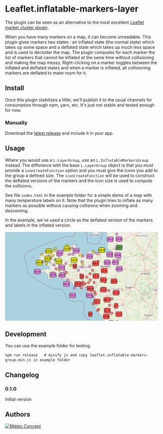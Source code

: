 Leaflet.inflatable-markers-layer
================================

The plugin can be seen as an alternative to the most excellent [Leaflet marker cluster plugin](https://github.com/Leaflet/Leaflet.markercluster).

When you have many markers on a map, it can become unreadable. This plugin gives
markers two states : an inflated state (the normal state) which takes up some
space and a deflated state which takes up much less space and is used to
declutter the map. The plugin computes for each marker the list of markers that
cannot be inflated at the same time without collisioning and making the map
messy. Right-clicking on a marker toggles between the inflated and deflated
states and when a marker is inflated, all collisioning markers are deflated to
make room for it.


Install
-----

Once this plugin stabilizes a little, we'll publish it to the usual channels for
consumption through npm, yarn, etc. It's just not stable and tested enough for
now.

### Manually

Download the [latest release](https://github.com/Meteo-Concept/leaflet-inflatable-markers-layer) and include it in your app.


Usage
-----

Where you would use a `L.LayerGroup`, use an `L.InflatableMarkersGroup` instead.
The difference with the base `L.LayerGroup` object is that you must provide a
`iconCreateFunction` option and you must give the icons you add to the group a
defined size.
The `iconCreateFunction` will be used to construct the deflated versions of the
markers and the icon size is used to compute the collisions.

See file `index.html` in the example folder for a simple demo of a map with
many temperature labels on it. Note that the plugin tries to inflate as many
markers as possible without causing collisions when zooming and dezooming.

In the example, we've used a circle as the deflated version of the markers and
labels in the inflated version.

![Screenshot of the demo page showing a map with markers, some deflated](./example/screenshot.png)

Development
-----

You can use the example folder for testing.

```
npm run release   # minify js and copy leaflet.inflatable-markers-group.min.js in example folder
```


Changelog
-----

### 0.1.0
Initial version



Authors
-------

[![Météo Concept](http://www.meteo-concept.fr/images/logo-meteo-concept.png)](https://www.meteo-concept.fr)
